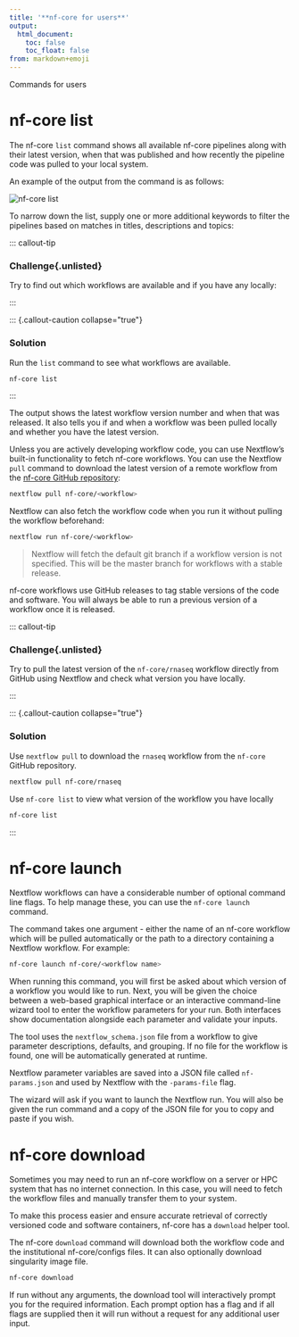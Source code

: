 ```yaml
---
title: '**nf-core for users**'
output:
  html_document:
    toc: false
    toc_float: false
from: markdown+emoji
---
```


Commands for users

# nf-core list

The nf-core `list` command shows all available nf-core pipelines along with their latest version, when that was published and how recently the pipeline code was pulled to your local system.

An example of the output from the command is as follows:

<!-- RICH-CODEX head: 19 -->

![`nf-core list`](figs/1.4_nf-core-list.png)

To narrow down the list, supply one or more additional keywords to filter the pipelines based on matches in titles, descriptions and topics:

::: callout-tip

### **Challenge**{.unlisted}

Try to find out which workflows are available and if you have any locally:

:::

::: {.callout-caution collapse="true"}

### Solution

Run the `list` command to see what workflows are available.

```bash
nf-core list
```

:::

The output shows the latest workflow version number and when that was released. It also tells you if and when a workflow was been pulled locally and whether you have the latest version.

Unless you are actively developing workflow code, you can use Nextflow’s built-in functionality to fetch nf-core workflows. You can use the Nextflow `pull` command to download the latest version of a remote workflow from the [nf-core GitHub repository](https://github.com/nf-core/):

```bash
nextflow pull nf-core/<workflow>
```

Nextflow can also fetch the workflow code when you run it without pulling the workflow beforehand:

```bash
nextflow run nf-core/<workflow>
```

> Nextflow will fetch the default git branch if a workflow version is not specified. This will be the master branch for workflows with a stable release.

nf-core workflows use GitHub releases to tag stable versions of the code and software. You will always be able to run a previous version of a workflow once it is released.

::: callout-tip

### **Challenge**{.unlisted}

Try to pull the latest version of the `nf-core/rnaseq` workflow directly from GitHub using Nextflow and check what version you have locally.

:::

::: {.callout-caution collapse="true"}

### Solution

Use `nextflow pull` to download the `rnaseq` workflow from the `nf-core` GitHub repository.

```bash
nextflow pull nf-core/rnaseq
```

Use `nf-core list` to view what version of the workflow you have locally

```bash
nf-core list
```

:::

# nf-core launch

Nextflow workflows can have a considerable number of optional command line flags. To help manage these, you can use the `nf-core launch` command.

The command takes one argument - either the name of an nf-core workflow which will be pulled automatically or the path to a directory containing a Nextflow workflow. For example:

```bash
nf-core launch nf-core/<workflow name>
```

When running this command, you will first be asked about which version of a workflow you would like to run. Next, you will be given the choice between a web-based graphical interface or an interactive command-line wizard tool to enter the workflow parameters for your run. Both interfaces show documentation alongside each parameter and validate your inputs.

The tool uses the `nextflow_schema.json` file from a workflow to give parameter descriptions, defaults, and grouping. If no file for the workflow is found, one will be automatically generated at runtime.

Nextflow parameter variables are saved into a JSON file called `nf-params.json` and used by Nextflow with the `-params-file` flag.

The wizard will ask if you want to launch the Nextflow run. You will also be given the run command and a copy of the JSON file for you to copy and paste if you wish.

# nf-core download

Sometimes you may need to run an nf-core workflow on a server or HPC system that has no internet connection. In this case, you will need to fetch the workflow files and manually transfer them to your system.

To make this process easier and ensure accurate retrieval of correctly versioned code and software containers, nf-core has a `download` helper tool.

The nf-core `download` command will download both the workflow code and the institutional nf-core/configs files. It can also optionally download singularity image file.

```bash
nf-core download
```

If run without any arguments, the download tool will interactively prompt you for the required information. Each prompt option has a flag and if all flags are supplied then it will run without a request for any additional user input.
